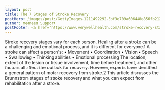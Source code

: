 ```yaml
---
layout: post
title: The 7 Stages of Stroke Recovery
postHero: /images/posts/GettyImages-1211492292-3bf3e709a606448e856fb21268e8f34a.webp
author: Medneed Support
postFooter: <a href="https://www.verywellhealth.com/stroke-recovery-stages-5213006/" target="_blank">Continue Reading</a> 
---
```

<!-- Excerpt here before second image below -->

Stroke recovery stages vary for each person. Healing after a stroke can be a challenging and emotional process, and it is different for everyone.1
A stroke can affect a person's:
•	Movement
•	Coordination
•	Vision
•	Speech
•	Swallowing
•	Thinking abilities
•	Emotional processing
The location, extent of the lesion or tissue involvement, time before treatment, and other factors all affect the outlook for recovery. However, experts have identified a general pattern of motor recovery from stroke.2
This article discusses the Brunnstrom stages of stroke recovery and what you can expect from rehabilitation after a stroke.
